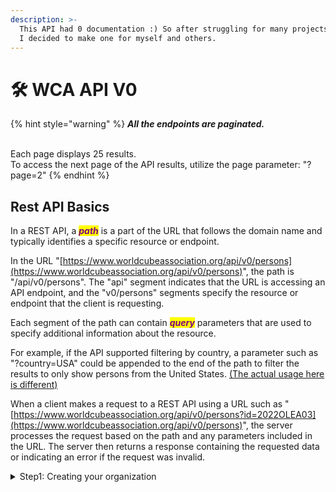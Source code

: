 ```yaml
---
description: >-
  This API had 0 documentation :) So after struggling for many projects with it,
  I decided to make one for myself and others.
---
```


# 🛠 WCA API V0

{% hint style="warning" %}
_**All the endpoints are paginated.**_

\
Each page displays 25 results.\
To access the next page of the API results, utilize the page parameter: "?page=2"
{% endhint %}

## Rest API Basics

In a REST API, a _<mark style="color:purple;">**path**</mark>_ is a part of the URL that follows the domain name and typically identifies a specific resource or endpoint.&#x20;

In the URL "[https://www.worldcubeassociation.org/api/v0/persons](https://www.worldcubeassociation.org/api/v0/persons)", the path is "/api/v0/persons". The "api" segment indicates that the URL is accessing an API endpoint, and the "v0/persons" segments specify the resource or endpoint that the client is requesting.

Each segment of the path can contain _<mark style="color:purple;">**query**</mark>_ parameters that are used to specify additional information about the resource.

For example, if the API supported filtering by country, a parameter such as "?country=USA" could be appended to the end of the path to filter the results to only show persons from the United States. [(The actual usage here is different)](setting-permissions.md)

When a client makes a request to a REST API using a URL such as "[https://www.worldcubeassociation.org/api/v0/persons?id=2022OLEA03](https://www.worldcubeassociation.org/api/v0/persons)", the server processes the request based on the path and any parameters included in the URL. The server then returns a response containing the requested data or indicating an error if the request was invalid.

<details>

<summary>Step1: Creating your organization</summary>



</details>
